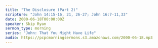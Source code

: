 ```yaml
---
title: "The Disclosure (Part 2)"
scripture: "John 14:15-16, 21, 26-27; John 16:7-11,33"
date: 2000-06-18T00:00:00Z
speaker: Skip Ryan
sermon_type: morning
series: "John: That You Might Have Life"
audio: https://pcpcmorningsermons.s3.amazonaws.com/2000-06-18.mp3 
---
```



